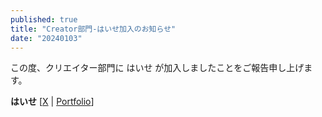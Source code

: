 ```yaml
---
published: true
title: "Creator部門-はいせ加入のお知らせ"
date: "20240103"
---
```


この度、クリエイター部門に はいせ が加入しましたことをご報告申し上げます。

**はいせ** [[X](https://x.com/h4ise05) | [Portfolio](https://behance.net/Haise__00)]
